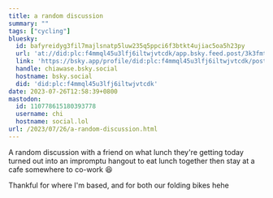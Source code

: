 ```yaml
---
title: a random discussion
summary: ""
tags: ["cycling"]
bluesky:
  id: bafyreidyg3fil7majlsnatp5luw235q5ppci6f3btkt4ujiac5oa5h23py
  url: 'at://did:plc:f4mmql45u3lfj6iltwjvtcdk/app.bsky.feed.post/3k3fmttrvyd2u'
  link: 'https://bsky.app/profile/did:plc:f4mmql45u3lfj6iltwjvtcdk/post/3k3fmttrvyd2u'
  handle: chiawase.bsky.social
  hostname: bsky.social
  did: 'did:plc:f4mmql45u3lfj6iltwjvtcdk'
date: 2023-07-26T12:58:39+0800
mastodon:
  id: 110778615180393778
  username: chi
  hostname: social.lol
url: /2023/07/26/a-random-discussion.html
---
```


A random discussion with a friend on what lunch they're getting today turned out into an impromptu hangout to eat lunch together then stay at a cafe somewhere to co-work 😆

Thankful for where I'm based, and for both our folding bikes hehe
